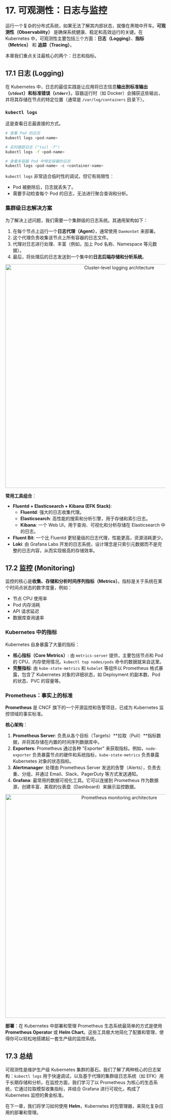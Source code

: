 # 17. 可观测性：日志与监控

运行一个复杂的分布式系统，如果无法了解其内部状态，就像在黑暗中开车。**可观测性（Observability）** 是确保系统健康、稳定和高效运行的关键。在 Kubernetes 中，可观测性主要包括三个方面：**日志（Logging）**、**指标（Metrics）** 和 **追踪（Tracing）**。

本章我们重点关注最核心的两个：日志和指标。

## 17.1 日志 (Logging)

在 Kubernetes 中，日志的最佳实践是让应用将日志信息**输出到标准输出（`stdout`）和标准错误（`stderr`）**。容器运行时（如 Docker）会捕获这些输出，并将其存储在节点的特定位置（通常是 `/var/log/containers` 目录下）。

### `kubectl logs`
这是查看日志最直接的方式。
```bash
# 查看 Pod 的日志
kubectl logs <pod-name>

# 实时跟踪日志 ("tail -f")
kubectl logs -f <pod-name>

# 查看多容器 Pod 中特定容器的日志
kubectl logs <pod-name> -c <container-name>
```
`kubectl logs` 非常适合临时性的调试，但它有局限性：
- Pod 被删除后，日志就丢失了。
- 需要手动检查每个 Pod 的日志，无法进行聚合查询和分析。

### 集群级日志解决方案
为了解决上述问题，我们需要一个集群级的日志系统。其通用架构如下：
1.  在每个节点上运行一个**日志代理（Agent）**，通常使用 `DaemonSet` 来部署。
2.  这个代理负责收集该节点上所有容器的日志文件。
3.  代理对日志进行处理、丰富（例如，加上 Pod 名称、Namespace 等元数据）。
4.  最后，将处理后的日志发送到一个集中的**日志后端存储和分析系统**。

<div align="center">
  <img src="https://i.imgur.com/8QGZqYk.png" alt="Cluster-level logging architecture" width="700">
</div>

**常用工具组合**：
- **Fluentd + Elasticsearch + Kibana (EFK Stack)**:
    - **Fluentd**: 强大的日志收集代理。
    - **Elasticsearch**: 高性能的搜索和分析引擎，用于存储和索引日志。
    - **Kibana**: 一个 Web UI，用于查询、可视化和分析存储在 Elasticsearch 中的日志。
- **Fluent Bit**: 一个比 Fluentd 更轻量级的日志代理，性能更高，资源消耗更少。
- **Loki**: 由 Grafana Labs 开发的日志系统，设计理念是只索引元数据而不是完整的日志内容，从而实现极高的存储效率。

## 17.2 监控 (Monitoring)

监控的核心是**收集、存储和分析时间序列指标（Metrics）**。指标是关于系统在某个时间点状态的数字度量，例如：
- 节点 CPU 使用率
- Pod 内存消耗
- API 请求延迟
- 数据库查询速率

### Kubernetes 中的指标
Kubernetes 自身暴露了大量的指标：
- **核心指标（Core Metrics）**: 由 `metrics-server` 提供，主要包括节点和 Pod 的 CPU、内存使用情况。`kubectl top nodes/pods` 命令的数据就来自这里。
- **完整指标**: 由 `kube-state-metrics` 和 `kubelet` 等组件以 Prometheus 格式暴露，包含了 Kubernetes 对象的详细状态，如 Deployment 的副本数、Pod 的状态、PVC 的容量等。

### Prometheus：事实上的标准
**Prometheus** 是 CNCF 旗下的一个开源监控和告警项目，已成为 Kubernetes 监控领域的事实标准。

**核心架构**：
1.  **Prometheus Server**: 负责从各个目标（Targets）**拉取（Pull）**指标数据，并将其存储在内置的时间序列数据库中。
2.  **Exporters**: Prometheus 通过各种 "Exporter" 来获取指标。例如，`node-exporter` 负责暴露节点的硬件和系统指标，`kube-state-metrics` 负责暴露 Kubernetes 对象的状态指标。
3.  **Alertmanager**: 处理由 Prometheus Server 发送的告警（Alerts），负责去重、分组，并通过 Email、Slack、PagerDuty 等方式发送通知。
4.  **Grafana**: 最常用的数据可视化工具。它可以连接到 Prometheus 作为数据源，创建丰富、美观的仪表盘（Dashboard）来展示监控数据。

<div align="center">
  <img src="https://i.imgur.com/N7bK8vJ.png" alt="Prometheus monitoring architecture" width="700">
</div>

**部署**：在 Kubernetes 中部署和管理 Prometheus 生态系统最简单的方式是使用 **Prometheus Operator** 或 **Helm Chart**。这些工具极大地简化了配置和管理，使得你可以轻松地搭建起一套生产级的监控系统。

## 17.3 总结

可观测性是维护生产级 Kubernetes 集群的基石。我们了解了两种核心的日志架构：`kubectl logs` 用于快速调试，以及基于代理的集群级日志系统（如 EFK）用于长期存储和分析。在监控方面，我们学习了以 Prometheus 为核心的生态系统，它通过拉取模型收集指标，并结合 Grafana 进行可视化，构成了 Kubernetes 监控的黄金标准。

在下一章，我们将学习如何使用 **Helm**，Kubernetes 的包管理器，来简化复杂应用的部署和管理。 